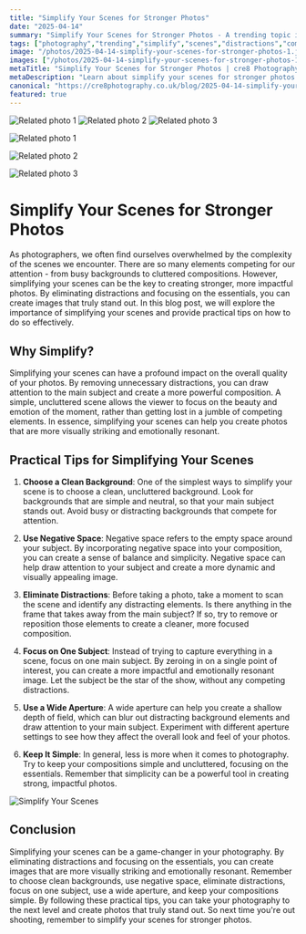 ```yaml
---
title: "Simplify Your Scenes for Stronger Photos"
date: "2025-04-14"
summary: "Simplify Your Scenes for Stronger Photos - A trending topic in photography."
tags: ["photography","trending","simplify","scenes","distractions","composition","negative space","aperture","clean background","emotional resonance","impactful photos"]
image: "/photos/2025-04-14-simplify-your-scenes-for-stronger-photos-1.jpg"
images: ["/photos/2025-04-14-simplify-your-scenes-for-stronger-photos-1.jpg","/photos/2025-04-14-simplify-your-scenes-for-stronger-photos-2.jpg","/photos/2025-04-14-simplify-your-scenes-for-stronger-photos-3.jpg"]
metaTitle: "Simplify Your Scenes for Stronger Photos | cre8 Photography"
metaDescription: "Learn about simplify your scenes for stronger photos in photography with practical tips and insights."
canonical: "https://cre8photography.co.uk/blog/2025-04-14-simplify-your-scenes-for-stronger-photos"
featured: true
---
```


<!-- Gallery as HTML -->

<div class="grid grid-cols-1 sm:grid-cols-2 md:grid-cols-3 gap-4">
  <img src="/photos/2025-04-14-simplify-your-scenes-for-stronger-photos-1.jpg" alt="Related photo 1" class="w-full rounded-lg" />
<img src="/photos/2025-04-14-simplify-your-scenes-for-stronger-photos-2.jpg" alt="Related photo 2" class="w-full rounded-lg" />
<img src="/photos/2025-04-14-simplify-your-scenes-for-stronger-photos-3.jpg" alt="Related photo 3" class="w-full rounded-lg" />
</div>


<!-- Gallery as Markdown -->
![Related photo 1](/photos/2025-04-14-simplify-your-scenes-for-stronger-photos-1.jpg)


![Related photo 2](/photos/2025-04-14-simplify-your-scenes-for-stronger-photos-2.jpg)


![Related photo 3](/photos/2025-04-14-simplify-your-scenes-for-stronger-photos-3.jpg)



# Simplify Your Scenes for Stronger Photos

As photographers, we often find ourselves overwhelmed by the complexity of the scenes we encounter. There are so many elements competing for our attention - from busy backgrounds to cluttered compositions. However, simplifying your scenes can be the key to creating stronger, more impactful photos. By eliminating distractions and focusing on the essentials, you can create images that truly stand out. In this blog post, we will explore the importance of simplifying your scenes and provide practical tips on how to do so effectively.

## Why Simplify?

Simplifying your scenes can have a profound impact on the overall quality of your photos. By removing unnecessary distractions, you can draw attention to the main subject and create a more powerful composition. A simple, uncluttered scene allows the viewer to focus on the beauty and emotion of the moment, rather than getting lost in a jumble of competing elements. In essence, simplifying your scenes can help you create photos that are more visually striking and emotionally resonant.

## Practical Tips for Simplifying Your Scenes

1. **Choose a Clean Background**: One of the simplest ways to simplify your scene is to choose a clean, uncluttered background. Look for backgrounds that are simple and neutral, so that your main subject stands out. Avoid busy or distracting backgrounds that compete for attention.

2. **Use Negative Space**: Negative space refers to the empty space around your subject. By incorporating negative space into your composition, you can create a sense of balance and simplicity. Negative space can help draw attention to your subject and create a more dynamic and visually appealing image.

3. **Eliminate Distractions**: Before taking a photo, take a moment to scan the scene and identify any distracting elements. Is there anything in the frame that takes away from the main subject? If so, try to remove or reposition those elements to create a cleaner, more focused composition.

4. **Focus on One Subject**: Instead of trying to capture everything in a scene, focus on one main subject. By zeroing in on a single point of interest, you can create a more impactful and emotionally resonant image. Let the subject be the star of the show, without any competing distractions.

5. **Use a Wide Aperture**: A wide aperture can help you create a shallow depth of field, which can blur out distracting background elements and draw attention to your main subject. Experiment with different aperture settings to see how they affect the overall look and feel of your photos.

6. **Keep It Simple**: In general, less is more when it comes to photography. Try to keep your compositions simple and uncluttered, focusing on the essentials. Remember that simplicity can be a powerful tool in creating strong, impactful photos.

![Simplify Your Scenes](/path/to/image)

## Conclusion

Simplifying your scenes can be a game-changer in your photography. By eliminating distractions and focusing on the essentials, you can create images that are more visually striking and emotionally resonant. Remember to choose clean backgrounds, use negative space, eliminate distractions, focus on one subject, use a wide aperture, and keep your compositions simple. By following these practical tips, you can take your photography to the next level and create photos that truly stand out. So next time you're out shooting, remember to simplify your scenes for stronger photos.

